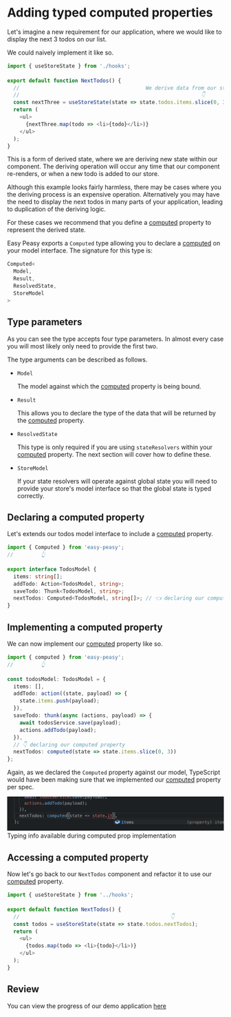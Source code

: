 # Adding typed computed properties

Let's imagine a new requirement for our application, where we would like to display the next 3 todos on our list.

We could naively implement it like so.

```typescript
import { useStoreState } from './hooks';

export default function NextTodos() {
  //                                         We derive data from our state
  //                                                           👇
  const nextThree = useStoreState(state => state.todos.items.slice(0, 3));
  return (
    <ul>
      {nextThree.map(todo => <li>{todo}</li>)}
    </ul>
  );
}
```

This is a form of derived state, where we are deriving new state within our component. The deriving operation will occur any time that our component re-renders, or when a new todo is added to our store.

Although this example looks fairly harmless, there may be cases where you the deriving process is an expensive operation. Alternatively you may have the need to display the next todos in many parts of your application, leading to duplication of the deriving logic.

For these cases we recommend that you define a [computed](/docs/api/computed) property to represent the derived state.

Easy Peasy exports a `Computed` type allowing you to declare a [computed](/docs/api/computed) on your model interface. The signature for this type is:

```typescript
Computed<
  Model,
  Result,
  ResolvedState,
  StoreModel
>
```

## Type parameters

As you can see the type accepts four type parameters. In almost every case you will most likely only need to provide the first two.

The type arguments can be described as follows.

- `Model`

  The model against which the [computed](/docs/api/computed) property is being bound.

- `Result`

  This allows you to declare the type of the data that will be returned by the [computed](/docs/api/computed) property.

- `ResolvedState`

  This type is only required if you are using `stateResolvers` within your [computed](/docs/api/computed) property. The next section will cover how to define these.

- `StoreModel`

  If your state resolvers will operate against global state you will need to provide your store's model interface so that the global state is typed correctly.

## Declaring a computed property

Let's extends our todos model interface to include a [computed](/docs/api/computed) property.

```typescript
import { Computed } from 'easy-peasy';
//         👆

export interface TodosModel {
  items: string[];
  addTodo: Action<TodosModel, string>;
  saveTodo: Thunk<TodosModel, string>;
  nextTodos: Computed<TodosModel, string[]>; // 👈 declaring our computed property
}
```

## Implementing a computed property

We can now implement our [computed](/docs/api/computed) property like so.

```typescript
import { computed } from 'easy-peasy';
//         👆

const todosModel: TodosModel = {
  items: [],
  addTodo: action((state, payload) => {
    state.items.push(payload);
  }),
  saveTodo: thunk(async (actions, payload) => {
    await todosService.save(payload);
    actions.addTodo(payload);
  }),
  // 👇 declaring our computed property
  nextTodos: computed(state => state.items.slice(0, 3))
};
```

Again, as we declared the `Computed` property against our model, TypeScript would have been making sure that we implemented our [computed](/docs/api/computere) property per spec.

<div class="screenshot">
  <img src="../../assets/typescript-tutorial/typed-computed-imp.png" />
  <span class="caption">Typing info available during computed prop implementation</span>
</div>

## Accessing a computed property

Now let's go back to our `NextTodos` component and refactor it to use our [computed](/docs/api/computed) property.

```typescript
import { useStoreState } from '../hooks';

export default function NextTodos() {
  //                                                 👇
  const todos = useStoreState(state => state.todos.nextTodos);
  return (
    <ul>
      {todos.map(todo => <li>{todo}</li>)}
    </ul>
  );
}
```

## Review

You can view the progress of our demo application [here](https://codesandbox.io/s/easy-peasytypescript-tutorialtyped-computed-u4r39)